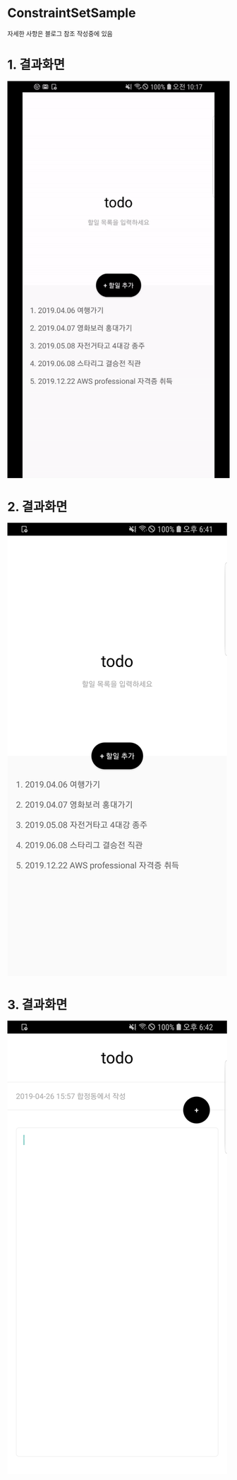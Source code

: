 # ConstraintSetSample

자세한 사항은 블로그 참조
작성중에 있음

# 1. 결과화면 
![Overview](https://github.com/gus0000123/ConstraintSetSample/blob/master/gif/3.todo.gif)

# 2. 결과화면 
![Overview](https://github.com/gus0000123/ConstraintSetSample/blob/master/gif/1.main_01.png)

# 3. 결과화면 
![Overview](https://github.com/gus0000123/ConstraintSetSample/blob/master/gif/2.main_02.png)
